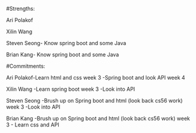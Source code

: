 #Strengths:

Ari Polakof

Xilin Wang

Steven Seong- Know spring boot and some Java

Brian Kang- Know spring boot and some Java

#Commitments: 


Ari Polakof-Learn html and css week 3
           -Spring boot and look API week 4
         
Xilin Wang -Learn spring boot week 3
           -Look into API 
            
Steven Seong -Brush up on Spring boot and html (look back cs56 work) week 3
             -Look into API 
             
Brian Kang  -Brush up on Spring boot and html (look back cs56 work)  week 3
            - Learn css and API
